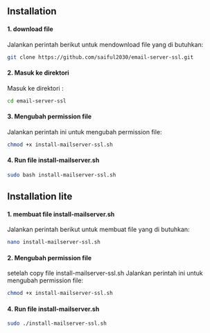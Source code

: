 
## Installation

#### 1. download file
Jalankan perintah berikut untuk mendownload file yang di butuhkan:
```sh
git clone https://github.com/saiful2030/email-server-ssl.git
```
#### 2. Masuk ke direktori
Masuk ke direktori :
```sh
cd email-server-ssl
```
#### 3. Mengubah permission file
Jalankan perintah ini untuk mengubah permission file:
```sh
chmod +x install-mailserver-ssl.sh
````
#### 4. Run file install-mailserver.sh
```sh
sudo bash install-mailserver-ssl.sh
````

## Installation lite
#### 1. membuat file install-mailserver.sh
Jalankan perintah berikut untuk membuat file yang di butuhkan:
```sh
nano install-mailserver-ssl.sh
```
#### 2. Mengubah permission file
setelah copy file install-mailserver-ssl.sh
Jalankan perintah ini untuk mengubah permission file:
```sh
chmod +x install-mailserver-ssl.sh
````
#### 4. Run file install-mailserver.sh
```sh
sudo ./install-mailserver-ssl.sh
````

